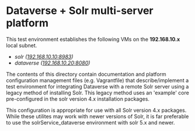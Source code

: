 Dataverse + Solr multi-server platform
===============================================

This test environment establishes the following VMs on the **192.168.10.x** local subnet.

+ *solr ([192.168.10.10:8983](http://192.168.10.10:8983/solr))*
+ *dataverse ([192.168.10.20:8080](http://192.168.10.20:8080))*

The contents of this directory contain documentation and platform configuration management files 
(e.g. Vagrantfile) that describe/implement a test environment for integrating Dataverse with a 
remote Solr server using a legacy method of installing Solr. This legacy method uses an 'example' 
core pre-configured in the solr version 4.x installation packages.

This configuration is appropriate for use with all Solr version 4.x packages. While these utilites
may work with newer versions of Solr, it is far preferable to use the solrService_dataverse 
environment with solr 5.x and newer.


